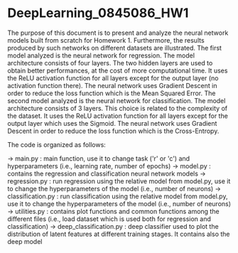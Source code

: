 # DeepLearning_0845086_HW1

The purpose of this document is to present and analyze the neural network models built from scratch for Homework 1. Furthermore, the results produced by such networks on different datasets are illustrated.
The first model analyzed is the neural network for regression. The model architecture consists of four layers. The two hidden layers are used to obtain better performances, at the cost of more computational time. It uses the ReLU activation function for all layers except for the output layer (no activation function there). The neural network uses Gradient Descent in order to reduce the loss function which is the Mean Squared Error.
The second model analyzed is the neural network for classification. The model architecture consists of 3 layers. This choice is related to the complexity of the dataset. It uses the ReLU activation function for all layers except for the output layer which uses the Sigmoid. The neural network uses Gradient Descent in order to reduce the loss function which is the Cross-Entropy.

The code is organized as follows:

-> main.py : main function, use it to change task ('r' or 'c') and hyperparameters (i.e., learning rate, number of epochs)
-> model.py : contains the regression and classification neural network models
-> regression.py : run regression using the relative model from model.py, use it to change the hyperparameters of the model (i.e., number of neurons)
-> classification.py : run classification using the relative model from model.py, use it to change the hyperparameters of the model (i.e., number of neurons)
-> utilities.py : contains plot functions and common functions among the different files (i.e., load dataset which is used both for regression and classification)
-> deep_classification.py : deep classifier used to plot the distribution of latent features at different training stages. It contains also the deep model
